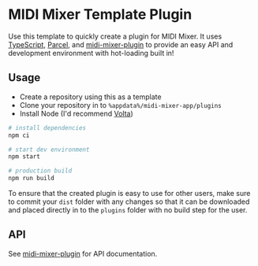 # MIDI Mixer Template Plugin

Use this template to quickly create a plugin for MIDI Mixer. It uses [TypeScript](https://www.typescriptlang.org/), [Parcel](https://parceljs.org/), and [midi-mixer-plugin](https://github.com/midi-mixer/midi-mixer-plugin) to provide an easy API and development environment with hot-loading built in!

## Usage

- Create a repository using this as a template
- Clone your repository in to `%appdata%/midi-mixer-app/plugins`
- Install Node (I'd recommend [Volta](https://volta.sh/))

``` bash
# install dependencies
npm ci
```

``` bash
# start dev environment
npm start

# production build
npm run build
```

To ensure that the created plugin is easy to use for other users, make sure to commit your `dist` folder with any changes so that it can be downloaded and placed directly in to the `plugins` folder with no build step for the user.

## API

See [midi-mixer-plugin](https://github.com/midi-mixer/midi-mixer-plugin) for API documentation.
